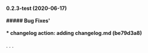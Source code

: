 #### 0.2.3-test (2020-06-17)<br/><br/>##### Bug Fixes'<br/><br/>* **changelog action:** adding changelog.md (be79d3a8)
.
.
.